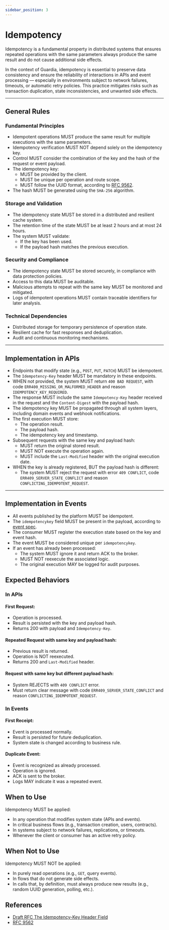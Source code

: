 ```yaml
---
sidebar_position: 3
---
```


# Idempotency

Idempotency is a fundamental property in distributed systems that ensures repeated operations with the same parameters always produce the same result and do not cause additional side effects.

In the context of Guardia, idempotency is essential to preserve data consistency and ensure the reliability of interactions in APIs and event processing — especially in environments subject to network failures, timeouts, or automatic retry policies. This practice mitigates risks such as transaction duplication, state inconsistencies, and unwanted side effects.

---

## General Rules

### Fundamental Principles

- Idempotent operations MUST produce the same result for multiple executions with the same parameters.
- Idempotency verification MUST NOT depend solely on the idempotency key.
- Control MUST consider the combination of the key and the hash of the request or event payload.
- The idempotency key:
  - MUST be provided by the client.
  - MUST be unique per operation and route scope.
  - MUST follow the UUID format, according to [RFC 9562](https://datatracker.ietf.org/doc/html/rfc9562).
- The hash MUST be generated using the `SHA-256` algorithm.

### Storage and Validation

- The idempotency state MUST be stored in a distributed and resilient cache system.
- The retention time of the state MUST be at least 2 hours and at most 24 hours.
- The system MUST validate:
  - If the key has been used.
  - If the payload hash matches the previous execution.

### Security and Compliance

- The idempotency state MUST be stored securely, in compliance with data protection policies.
- Access to this data MUST be auditable.
- Malicious attempts to repeat with the same key MUST be monitored and mitigated.
- Logs of idempotent operations MUST contain traceable identifiers for later analysis.

### Technical Dependencies

- Distributed storage for temporary persistence of operation state.
- Resilient cache for fast responses and deduplication.
- Audit and continuous monitoring mechanisms.

---

## Implementation in APIs

- Endpoints that modify state (e.g., `POST`, `PUT`, `PATCH`) MUST be idempotent.
- The `Idempotency-Key` header MUST be mandatory in these endpoints.
- WHEN not provided, the system MUST return `400 BAD REQUEST`, with code `ERR400_MISSING_OR_MALFORMED_HEADER` and reason `IDEMPOTENCY_KEY_REQUIRED`.
- The response MUST include the same `Idempotency-Key` header received in the request and the `Content-Digest` with the payload hash.
- The idempotency key MUST be propagated through all system layers, including domain events and webhook notifications.
- The first execution MUST store:
  - The operation result.
  - The payload hash.
  - The idempotency key and timestamp.
- Subsequent requests with the same key and payload hash:
  - MUST return the original stored result.
  - MUST NOT execute the operation again.
  - MUST include the `Last-Modified` header with the original execution date.
- WHEN the key is already registered, BUT the payload hash is different:
  - The system MUST reject the request with error `409 CONFLICT`, code `ERR409_SERVER_STATE_CONFLICT` and reason `CONFLICTING_IDEMPOTENT_REQUEST`.

---

## Implementation in Events

- All events published by the platform MUST be idempotent.
- The `idempotencykey` field MUST be present in the payload, according to [event spec](../specifications/cloud-events.md).
- The consumer MUST register the execution state based on the key and event hash.
- The event MUST be considered unique per `idempotencykey`.
- If an event has already been processed:
  - The system MUST ignore it and return ACK to the broker.
  - MUST NOT reexecute the associated logic.
  - The original execution MAY be logged for audit purposes.

## Expected Behaviors

### In APIs

#### First Request:
- Operation is processed.
- Result is persisted with the key and payload hash.
- Returns 200 with payload and `Idempotency-Key`.

#### Repeated Request with same key and payload hash:
- Previous result is returned.
- Operation is NOT reexecuted.
- Returns 200 and `Last-Modified` header.

#### Request with same key but different payload hash:
- System REJECTS with `409 CONFLICT` error.
- Must return clear message with code `ERR409_SERVER_STATE_CONFLICT` and reason `CONFLICTING_IDEMPOTENT_REQUEST`.

### In Events

#### First Receipt:
- Event is processed normally.
- Result is persisted for future deduplication.
- System state is changed according to business rule.

#### Duplicate Event:
- Event is recognized as already processed.
- Operation is ignored.
- ACK is sent to the broker.
- Logs MAY indicate it was a repeated event.

## When to Use

Idempotency MUST be applied:

- In any operation that modifies system state (APIs and events).
- In critical business flows (e.g., transaction creation, users, contracts).
- In systems subject to network failures, replications, or timeouts.
- Whenever the client or consumer has an active retry policy.

## When Not to Use

Idempotency MUST NOT be applied:

- In purely read operations (e.g., `GET`, query events).
- In flows that do not generate side effects.
- In calls that, by definition, must always produce new results (e.g., random UUID generation, polling, etc.).

## References

- [Draft RFC The Idempotency-Key Header Field](https://www.ietf.org/archive/id/draft-ietf-httpapi-idempotency-key-header-01.html)
- [RFC 9562](https://datatracker.ietf.org/doc/html/rfc9562)
